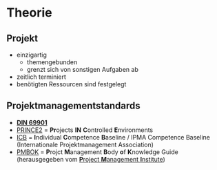 # Theorie

## Projekt
* einzigartig
  * themengebunden
  * grenzt sich von sonstigen Aufgaben ab
* zeitlich terminiert
* benötigten Ressourcen sind festgelegt

## Projektmanagementstandards
* [**DIN 69901**](https://de.wikipedia.org/wiki/DIN_69901)
* [PRINCE2](https://de.wikipedia.org/wiki/PRINCE2) = **Pr**ojects **IN** **C**ontrolled **E**nvironments
* [ICB](https://de.wikipedia.org/wiki/International_Project_Management_Association#IPMA_Individual_Competence_Baseline) = **I**ndividual **C**ompetence **B**aseline / IPMA Competence Baseline (Internationale Projektmanagement Association)
* [PMBOK](https://de.wikipedia.org/wiki/PMBOK-Guide) = **P**rojct **M**anagement **B**ody **o**f **K**nowledge Guide (herausgegeben vom [**P**roject **M**anagement **I**nstitute](https://de.wikipedia.org/wiki/Project_Management_Institute))
